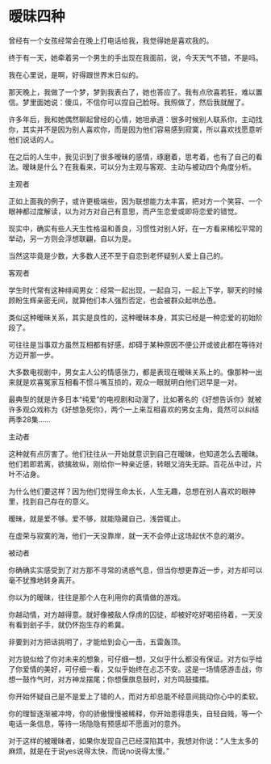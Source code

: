 # 暧昧四种

曾经有一个女孩经常会在晚上打电话给我，我觉得她是喜欢我的。 

终于有一天，她牵着另一个男生的手出现在我面前，说，今天天气不错，不是吗。 

我在心里说，是啊，好得跟世界末日似的。 

那天晚上，我做了一个梦，梦到我表白了，她也答应了。我有点欣喜若狂，难以置信。梦里面她说：傻瓜，不信你可以捏自己脸呀。我照做了，然后我就醒了。 

许多年后，我和她偶然聊起曾经的心情，她坦承道：很多时候别人联系你，主动找你，其实并不是因为别人喜欢你，而是因为他们容易感到寂寞，所以喜欢找愿意听他们说话的人。 

在之后的人生中，我见识到了很多暧昧的感情，琢磨着，思考着，也有了自己的看法。暧昧是什么？在我看来，可以分为主观与客观、主动与被动四个角度分析。 

主观者 

正如上面我的例子，或许更极端些，因为联想能力太丰富，把对方一个笑容、一个眼神都过度解读，以为对方对自己有意思，而产生恋爱或即将恋爱的错觉。 

现实中，确实有些人天生性格温和善良，习惯性对别人好，在一方看来稀松平常的举动，另一方则会浮想联翩，自以为是。 

当然这毕竟是少数，大多数人还不至于自恋到老怀疑别人爱上自己的。 

客观者 

学生时代常有这种绯闻男女：经常一起出现，一起自习，一起上下学，聊天的时候顾盼生辉亲密无间，就算他们本人强烈否定，也会被群众起哄怂恿。 

类似这种暧昧关系，其实是良性的，这种暧昧本身，其实已经是一种恋爱的初始阶段了。 

可往往是当事双方虽然互相都有好感，却碍于某种原因不便公开或彼此都在等待对方迈开那一步。 

大多数电视剧中，男女主人公的情感张力，都是表现在暧昧关系上的。像那种一出来就是欢喜冤家互相看不惯斗嘴互损的，观众一眼就明白他们迟早是一对。 

最典型的就是许多日本“纯爱”的电视剧和动漫了，比如著名的《好想告诉你》就被许多观众戏称为《好想急死你》，两个一上来互相喜欢的男女主角，竟然可以纠结两季28集…… 

主动者 

这种就有点厉害了。他们往往从一开始就意识到自己在暧昧，也知道怎么去暧昧。他们若即若离，欲擒故纵，刚给你一种亲近感，转眼又消失无踪。百花丛中过，片叶不沾身。 

为什么他们要这样？因为他们觉得生命太长，人生无趣，总想在别人喜欢的眼神里，找到自己存在的意义。 

暧昧，就是爱不够。爱不够，就能隐藏自己，浅尝辄止。 

在虚荣与寂寞的海，他们一天没靠岸，就一天不会停止这场起伏不息的潮汐。 

被动者 

你确确实实感受到了对方那不寻常的诱惑气息，但当你想更靠近一步，对方却可以毫不犹豫地转身离开。 

你以为的暧昧，往往是那个人在利用你的真情做的游戏。 

你越动情，对方越得意。就好像被敌人俘虏的囚徒，却被好吃好喝招待着，一天没有看到刽子手，就仍怀抱生存的希冀。 

非要到对方把话挑明了，才能给到会心一击，五雷轰顶。 

对方貌似给了你对未来的想象，可仔细一想，又似乎什么都没有保证。对方似乎给了你爱情的美好，可仔细一看，又似乎始终在忐忑不安。这是一场情感游击战，你想一鼓作气时，对方神龙摆尾；你想偃旗息鼓时，对方鸣鼓擂擂。 

你开始怀疑自己是不是爱上了错的人，而对方却总能不经意间挑动你心中的柔软。 

你的理智逐渐被冲垮，你的骄傲慢慢被稀释，你开始患得患失，自轻自贱，等一个电话一条信息，等待一场隐隐有预感却不愿面对的意外。 

对于这样的被暧昧者，如果你发现自己已经深陷其中，我想对你说：“人生太多的麻烦，就是在于说yes说得太快，而说no说得太慢。”